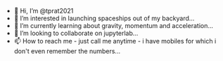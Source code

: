 - 👋 Hi, I’m @tprat2021
- 👀 I’m interested in launching spaceships out of my backyard...
- 🌱 I’m currently learning about gravity, momentum and acceleration...
- 💞️ I’m looking to collaborate on jupyterlab...
- 📫 How to reach me - just call me anytime - i have mobiles for which i don't even remember the numbers...

<!---
tprat2021/tprat2021 is a ✨ special ✨ repository because its `README.md` (this file) appears on your GitHub profile.
You can click the Preview link to take a look at your changes.
--->
